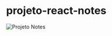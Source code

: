 # projeto-react-notes

![Projeto Notes]([https://exemplo.com/logo.png](https://lh3.googleusercontent.com/pw/ABLVV87ReJ7P-7QcH2MlVgVmen6w7pHUiUyhupm098vgssKli9Doy7vsclAempAETS3mC7Y3PMQ6jeeF_kBDQjdeE5CTj6S-nC5bvNj75zvrPxZHmsVQi6nWhlVMeGS4EFqz8qr5Z6uDNaYzcnKOWsu4iBFMfi3ka1iKFgFSLBHCgXzIiDKh9VqOgZUWYJRP3z6WioOZrNRxAgQl4vzSQcUqWLYd5zE6iNihuwDpU6EhSrD1RXyMb12XcuTu-v-eFknpjf4v2-zIbYsAkVkW9tHXUAL4cntcLBPH-43G4ktCp8keDEL2sgNxONHQw0hslpuZpopJkytLRibSv8sD28HYPotqo7LIqo0ZkU1Fl5I6n7DgCIzh-gZS6oJP8ajTl6G4NNPmhyExIuacuFzUBjxAgs5oXxJRcyg9rrtU0La0oCMVC05SESKh3Clj3YPUqlGvurBB7O3kdxOc66o6oqtZ_QDjxu04YwDAcrsAZb_utbZzJ3ZQ8XCNJ_Jvh8F59W6QLMVUlaPBOwZ8Zg1YqpeYw8VruVxyNe5lO4sw8S7AoZ6nGGbiuuyYMFveTrV0MW8KlBYy3VGpjJf122qYSK9QrPrPwPR_GBFpsRJeVm2t9k5glOYQHWOl2c3mq7Xc8hZ8wJWj633SLILmbKLUaevDgauV9e8A3KO_2kgd7M93Kw3gCHPRFd1IEZJQ5psWfJC-4or_HrrRn3hZTFM3JmGzkMV2ydhaWveYfUWAA-LoXbtFO4E8KzQilcG6RX8jsf5_p_II5HGSbh1QgLO26bFzp04BkAZO-t2pprzs380NZizxAyDiss3QRwiw2HmIy1aFVhwuE6aiCJeWedM7M2tJjVQ0ImEfAUnV1UIvXRKw-trtZnnRJwy4uz2t_tgE5NJmxS_i5ulzwzsnOpu7KlH6c2imYsDJ63dqn5L9mfFHmsmUwwWFz0nNPSBJ9_CZ88oYn4MVr5aZPystGKrxlEIZ67iqA2Vxxg=w1586-h573-s-no-gm?authuser=0)https://lh3.googleusercontent.com/pw/ABLVV87ReJ7P-7QcH2MlVgVmen6w7pHUiUyhupm098vgssKli9Doy7vsclAempAETS3mC7Y3PMQ6jeeF_kBDQjdeE5CTj6S-nC5bvNj75zvrPxZHmsVQi6nWhlVMeGS4EFqz8qr5Z6uDNaYzcnKOWsu4iBFMfi3ka1iKFgFSLBHCgXzIiDKh9VqOgZUWYJRP3z6WioOZrNRxAgQl4vzSQcUqWLYd5zE6iNihuwDpU6EhSrD1RXyMb12XcuTu-v-eFknpjf4v2-zIbYsAkVkW9tHXUAL4cntcLBPH-43G4ktCp8keDEL2sgNxONHQw0hslpuZpopJkytLRibSv8sD28HYPotqo7LIqo0ZkU1Fl5I6n7DgCIzh-gZS6oJP8ajTl6G4NNPmhyExIuacuFzUBjxAgs5oXxJRcyg9rrtU0La0oCMVC05SESKh3Clj3YPUqlGvurBB7O3kdxOc66o6oqtZ_QDjxu04YwDAcrsAZb_utbZzJ3ZQ8XCNJ_Jvh8F59W6QLMVUlaPBOwZ8Zg1YqpeYw8VruVxyNe5lO4sw8S7AoZ6nGGbiuuyYMFveTrV0MW8KlBYy3VGpjJf122qYSK9QrPrPwPR_GBFpsRJeVm2t9k5glOYQHWOl2c3mq7Xc8hZ8wJWj633SLILmbKLUaevDgauV9e8A3KO_2kgd7M93Kw3gCHPRFd1IEZJQ5psWfJC-4or_HrrRn3hZTFM3JmGzkMV2ydhaWveYfUWAA-LoXbtFO4E8KzQilcG6RX8jsf5_p_II5HGSbh1QgLO26bFzp04BkAZO-t2pprzs380NZizxAyDiss3QRwiw2HmIy1aFVhwuE6aiCJeWedM7M2tJjVQ0ImEfAUnV1UIvXRKw-trtZnnRJwy4uz2t_tgE5NJmxS_i5ulzwzsnOpu7KlH6c2imYsDJ63dqn5L9mfFHmsmUwwWFz0nNPSBJ9_CZ88oYn4MVr5aZPystGKrxlEIZ67iqA2Vxxg=w1586-h573-s-no-gm?authuser=0)
